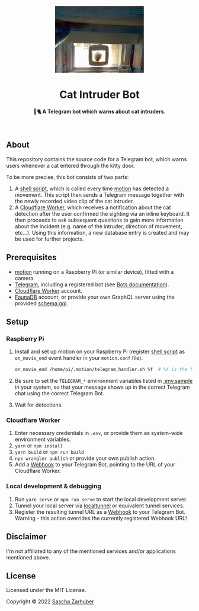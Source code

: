 <div align="center">
  <img src="assets/cat.gif" alt="An animated GIF showing a cat entering through a kitty door" width="240px" />
  <br />
  <h1>Cat Intruder Bot</h1>
  <strong>🚨🐈 A Telegram bot which warns about cat intruders.</strong>
  <br />
  <br />
  <br />
</div>

## About

This repository contains the source code for a Telegram bot, which warns users whenever a cat entered through the kitty door.

To be more precise, this bot consists of two parts:

1. A [shell script](telegram_handler.sh), which is called every time [motion](https://motion-project.github.io) has detected a movement. This script then sends a Telegram message together with the newly recorded video clip of the cat intruder.
2. A [Cloudflare Worker](https://www.cloudflare.com/workers/), which receives a notification about the cat detection after the user confirmed the sighting via an inline keyboard. It then proceeds to ask subsequent questions to gain more information about the incident (e.g. name of the intruder, direction of movement, etc...). Using this information, a new database entry is created and may be used for further projects.

## Prerequisites

- [motion](https://motion-project.github.io) running on a Raspberry Pi (or similar device), fitted with a camera.
- [Telegram](https://telegram.org), including a registered bot (see [Bots documentation](https://core.telegram.org/bots)).
- [Cloudflare Worker](https://www.cloudflare.com/workers/) account.
- [FaunaDB](https://fauna.com) account, or provide your own GraphQL server using the provided [schema.gql](schema.gql).

## Setup

### Raspberry Pi

1. Install and set up motion on your Raspberry Pi (register [shell script](telegram_handler.sh) as `on_movie_end` event handler in your `motion.conf` file).

   ```bash
   on_movie_end /home/pi/.motion/telegram_handler.sh %f  # %f is the filename of the video clip (provided by motion)
   ```

2. Be sure to set the `TELEGRAM_*` environment variables listed in [.env.sample](.env.sample) in your system, so that your message shows up in the correct Telegram chat using the correct Telegram Bot.
3. Wait for detections.

### Cloudflare Worker

1. Enter necessary credentials in `.env`, or provide them as system-wide environment variables.
2. `yarn` or `npm install`
3. `yarn build` or `npm run build`
4. `npx wrangler publish` or provide your own publish action.
5. Add a [Webhook](https://core.telegram.org/bots/webhooks) to your Telegram Bot, pointing to the URL of your Cloudflare Worker.

### Local development & debugging

1. Run `yarn serve` or `npm run serve` to start the local development server.
2. Tunnel your local server via [localtunnel](https://localtunnel.me/) or equivalent tunnel services.
3. Register the resulting tunnel URL as a [Webhook](https://core.telegram.org/bots/webhooks) to your Telegram Bot. Warning - this action overrides the currently registered Webhook URL!

## Disclaimer

I'm not affiliated to any of the mentioned services and/or applications mentioned above.

## License

Licensed under the MIT License.

Copyright ©️ 2022 [Sascha Zarhuber](https://sascha.work)

